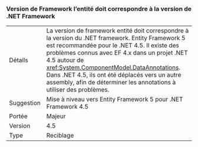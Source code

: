 ### <a name="entity-framework-version-must-match-the-net-framework-version"></a>Version de Framework l’entité doit correspondre à la version de .NET Framework

|   |   |
|---|---|
|Détails|La version de framework entité doit correspondre à la version du .NET framework. Entity Framework 5 est recommandée pour le .NET 4.5. Il existe des problèmes connus avec EF 4.x dans un projet .NET 4.5 autour de <xref:System.ComponentModel.DataAnnotations>. Dans .NET 4.5, ils ont été déplacés vers un autre assembly, afin de déterminer les annotations à utiliser des problèmes.|
|Suggestion|Mise à niveau vers Entity Framework 5 pour .NET Framework 4.5|
|Portée|Majeur|
|Version|4.5|
|Type|Reciblage|

